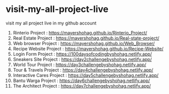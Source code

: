 # visit-my-all-project-live
visit my all project live in my github account


1. Rinterio Project : https://mayershohag.github.io/Rinterio_Project/ </br>
2. Real Estate Project : https://mayershohag.github.io/Real-state-project/ </br>
3. Web browser Project : https://mayershohag.github.io/Web_Browser/ </br>
4. Recipe Website Project : https://mayershohag.github.io/Recipe-Website/ </br>
5. Login Form Project : https://100daysofcodingbyshohag.netlify.app/ </br>
6. Sneakers Site Project : https://day2challengebyshohag.netlify.app/ </br>
7. World Tour Project : https://day3challengebyshohag.netlify.app/ </br>
8. Tour & Travels Project : https://day4challengebyshohag.netlify.app/ </br>
9. Interactive Cares Project : https://day5challengebyshohag.netlify.app/ </br>
10. Bantu Warga Project : https://day6challengebyshohag.netlify.app/ </br>
11. The Architect Project : https://day7challengebyshohag.netlify.app/ </br>

